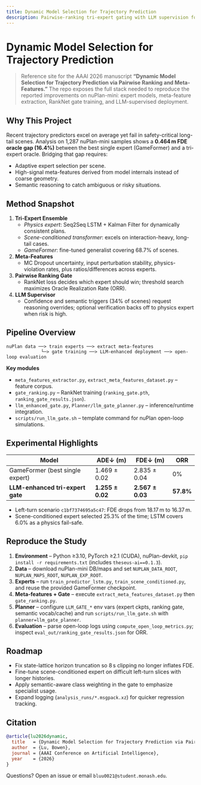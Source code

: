 ```yaml
---
title: Dynamic Model Selection for Trajectory Prediction
description: Pairwise-ranking tri-expert gating with LLM supervision for nuPlan-mini.
---
```


# Dynamic Model Selection for Trajectory Prediction

> Reference site for the AAAI 2026 manuscript **“Dynamic Model Selection for Trajectory Prediction via Pairwise Ranking and Meta-Features.”** The repo exposes the full stack needed to reproduce the reported improvements on nuPlan-mini: expert models, meta-feature extraction, RankNet gate training, and LLM-supervised deployment.

## Why This Project
Recent trajectory predictors excel on average yet fail in safety-critical long-tail scenes. Analysis on 1,287 nuPlan-mini samples shows a **0.464 m FDE oracle gap (16.4%)** between the best single expert (GameFormer) and a tri-expert oracle. Bridging that gap requires:
- Adaptive expert selection per scene.
- High-signal meta-features derived from model internals instead of coarse geometry.
- Semantic reasoning to catch ambiguous or risky situations.

## Method Snapshot
1. **Tri-Expert Ensemble**
   - *Physics expert*: Seq2Seq LSTM + Kalman Filter for dynamically consistent plans.
   - *Scene-conditioned transformer*: excels on interaction-heavy, long-tail cases.
   - *GameFormer*: fine-tuned generalist covering 68.7% of scenes.
2. **Meta-Features**
   - MC Dropout uncertainty, input perturbation stability, physics-violation rates, plus ratios/differences across experts.
3. **Pairwise Ranking Gate**
   - RankNet loss decides which expert should win; threshold search maximizes Oracle Realization Rate (ORR).
4. **LLM Supervisor**
   - Confidence and semantic triggers (34% of scenes) request reasoning overrides; optional verification backs off to physics expert when risk is high.

## Pipeline Overview
```
nuPlan data ──> train experts ──> extract meta-features
             └─> gate training ──> LLM-enhanced deployment ──> open-loop evaluation
```

**Key modules**
- `meta_features_extractor.py`, `extract_meta_features_dataset.py` – feature corpus.
- `gate_ranking.py` – RankNet training (`ranking_gate.pth`, `ranking_gate_results.json`).
- `llm_enhanced_gate.py`, `Planner/llm_gate_planner.py` – inference/runtime integration.
- `scripts/run_llm_gate.sh` – template command for nuPlan open-loop simulations.

## Experimental Highlights
| Model | ADE↓ (m) | FDE↓ (m) | ORR |
| --- | --- | --- | --- |
| GameFormer (best single expert) | 1.469 ± 0.02 | 2.835 ± 0.04 | 0% |
| **LLM-enhanced tri-expert gate** | **1.255 ± 0.02** | **2.567 ± 0.03** | **57.8%** |

- Left-turn scenario `c1bf7374695a5c47`: FDE drops from 18.17 m to 16.37 m.
- Scene-conditioned expert selected 25.3% of the time; LSTM covers 6.0% as a physics fail-safe.

## Reproduce the Study
1. **Environment** – Python ≥3.10, PyTorch ≥2.1 (CUDA), nuPlan-devkit, `pip install -r requirements.txt` (includes `theseus-ai==0.1.3`).
2. **Data** – download nuPlan-mini DB/maps and set `NUPLAN_DATA_ROOT`, `NUPLAN_MAPS_ROOT`, `NUPLAN_EXP_ROOT`.
3. **Experts** – run `train_predictor_lstm.py`, `train_scene_conditioned.py`, and reuse the provided GameFormer checkpoint.
4. **Meta-features + Gate** – execute `extract_meta_features_dataset.py` then `gate_ranking.py`.
5. **Planner** – configure `LLM_GATE_*` env vars (expert ckpts, ranking gate, semantic vocab/cache) and run `scripts/run_llm_gate.sh` with `planner=llm_gate_planner`.
6. **Evaluation** – parse open-loop logs using `compute_open_loop_metrics.py`; inspect `eval_out/ranking_gate_results.json` for ORR.

## Roadmap
- Fix state-lattice horizon truncation so 8 s clipping no longer inflates FDE.
- Fine-tune scene-conditioned expert on difficult left-turn slices with longer histories.
- Apply semantic-aware class weighting in the gate to emphasize specialist usage.
- Expand logging (`analysis_runs/*.msgpack.xz`) for quicker regression tracking.

## Citation
```bibtex
@article{lu2026dynamic,
  title   = {Dynamic Model Selection for Trajectory Prediction via Pairwise Ranking and Meta-Features},
  author  = {Lu, Bowen},
  journal = {AAAI Conference on Artificial Intelligence},
  year    = {2026}
}
```

Questions? Open an issue or email `bluu0021@student.monash.edu`.
